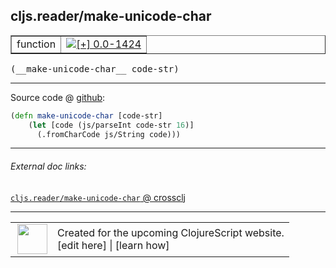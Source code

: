 ## cljs.reader/make-unicode-char



 <table border="1">
<tr>
<td>function</td>
<td><a href="https://github.com/cljsinfo/cljs-api-docs/tree/0.0-1424"><img valign="middle" alt="[+] 0.0-1424" title="Added in 0.0-1424" src="https://img.shields.io/badge/+-0.0--1424-lightgrey.svg"></a> </td>
</tr>
</table>


 <samp>
(__make-unicode-char__ code-str)<br>
</samp>

---







Source code @ [github](https://github.com/clojure/clojurescript/blob/r2911/src/cljs/cljs/reader.cljs#L189-L191):

```clj
(defn make-unicode-char [code-str]
    (let [code (js/parseInt code-str 16)]
      (.fromCharCode js/String code)))
```

<!--
Repo - tag - source tree - lines:

 <pre>
clojurescript @ r2911
└── src
    └── cljs
        └── cljs
            └── <ins>[reader.cljs:189-191](https://github.com/clojure/clojurescript/blob/r2911/src/cljs/cljs/reader.cljs#L189-L191)</ins>
</pre>

-->

---



###### External doc links:

[`cljs.reader/make-unicode-char` @ crossclj](http://crossclj.info/fun/cljs.reader.cljs/make-unicode-char.html)<br>

---

 <table>
<tr><td>
<img valign="middle" align="right" width="48px" src="http://i.imgur.com/Hi20huC.png">
</td><td>
Created for the upcoming ClojureScript website.<br>
[edit here] | [learn how]
</td></tr></table>

[edit here]:https://github.com/cljsinfo/cljs-api-docs/blob/master/cljsdoc/cljs.reader_make-unicode-char.cljsdoc
[learn how]:https://github.com/cljsinfo/cljs-api-docs/wiki/cljsdoc-files

<!--

This information was too distracting to show to readers, but I'll leave it
commented here since it is helpful to:

- pretty-print the data used to generate this document
- and show how to retrieve that data



The API data for this symbol:

```clj
{:ns "cljs.reader",
 :name "make-unicode-char",
 :type "function",
 :signature ["[code-str]"],
 :source {:code "(defn make-unicode-char [code-str]\n    (let [code (js/parseInt code-str 16)]\n      (.fromCharCode js/String code)))",
          :title "Source code",
          :repo "clojurescript",
          :tag "r2911",
          :filename "src/cljs/cljs/reader.cljs",
          :lines [189 191]},
 :full-name "cljs.reader/make-unicode-char",
 :full-name-encode "cljs.reader_make-unicode-char",
 :history [["+" "0.0-1424"]]}

```

Retrieve the API data for this symbol:

```clj
;; from Clojure REPL
(require '[clojure.edn :as edn])
(-> (slurp "https://raw.githubusercontent.com/cljsinfo/cljs-api-docs/catalog/cljs-api.edn")
    (edn/read-string)
    (get-in [:symbols "cljs.reader/make-unicode-char"]))
```

-->
